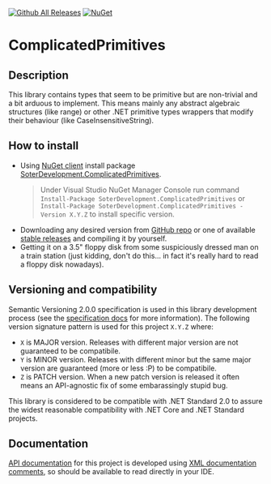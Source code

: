 [![Github All Releases](https://img.shields.io/github/downloads/jabarij/ComplicatedPrimitives/total.svg?maxAge=600)](https://github.com/dotnet/docfx/releases/latest)
[![NuGet](https://img.shields.io/nuget/v/SoterDevelopment.ComplicatedPrimitives.svg)](https://www.nuget.org/packages/SoterDevelopment.ComplicatedPrimitives/)

# ComplicatedPrimitives

## Description
This library contains types that seem to be primitive but are non-trivial and a bit arduous to implement. This means mainly any abstract algebraic structures (like range) or other .NET primitive types wrappers that modify their behaviour (like CaseInsensitiveString).

## How to install
* Using [NuGet client](docs.microsoft.com/nuget/install-nuget-client-tools) install package [SoterDevelopment.ComplicatedPrimitives](https://www.nuget.org/packages/SoterDevelopment.ComplicatedPrimitives/).
  > Under Visual Studio NuGet Manager Console run command `Install-Package SoterDevelopment.ComplicatedPrimitives` or `Install-Package SoterDevelopment.ComplicatedPrimitives -Version X.Y.Z` to install specific version.
* Downloading any desired version from [GitHub repo](https://github.com/jabarij/ComplicatedPrimitives) or one of available [stable releases](https://github.com/jabarij/ComplicatedPrimitives/releases) and compiling it by yourself.
* Getting it on a 3.5" floppy disk from some suspiciously dressed man on a train station (just kidding, don't do this... in fact it's really hard to read a floppy disk nowadays).

## Versioning and compatibility
Semantic Versioning 2.0.0 specification is used in this library development process (see the [specification docs](https://semver.org/spec/v2.0.0.html) for more information). The following version signature pattern is used for this project `X.Y.Z` where:
* `X` is MAJOR version. Releases with different major version are not guaranteed to be compatibile.
* `Y` is MINOR version. Releases with different minor but the same major version are guaranteed (more or less :P) to be compatibile.
* `Z` is PATCH version. When a new patch version is released it often means an API-agnostic fix of some embarassingly stupid bug.

This library is considered to be compatible with .NET Standard 2.0 to assure the widest reasonable compatibility with .NET Core and .NET Standard projects.

## Documentation
[API documentation](api/index.md) for this project is developed using [XML documentation comments](https://docs.microsoft.com/en-us/dotnet/csharp/language-reference/xmldoc), so should be available to read directly in your IDE. 
